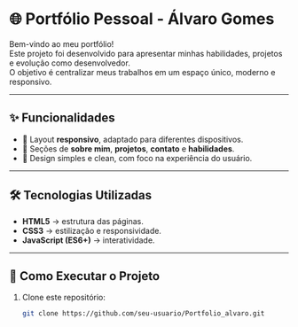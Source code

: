 # 🌐 Portfólio Pessoal - Álvaro Gomes

Bem-vindo ao meu portfólio!  
Este projeto foi desenvolvido para apresentar minhas habilidades, projetos e evolução como desenvolvedor.  
O objetivo é centralizar meus trabalhos em um espaço único, moderno e responsivo.

---

## ✨ Funcionalidades
- 📱 Layout **responsivo**, adaptado para diferentes dispositivos.
- 📑 Seções de **sobre mim**, **projetos**, **contato** e **habilidades**.
- 🎨 Design simples e clean, com foco na experiência do usuário.

---

## 🛠️ Tecnologias Utilizadas
- **HTML5** → estrutura das páginas.
- **CSS3** → estilização e responsividade.
- **JavaScript (ES6+)** → interatividade.

---

## 🚀 Como Executar o Projeto
1. Clone este repositório:
   ```bash
   git clone https://github.com/seu-usuario/Portfolio_alvaro.git